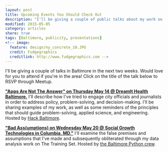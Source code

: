 ```yaml
---
layout: post
title: Upcoming Events You Should Check Out
description: "I'll be giving a couple of public talks about my work on this website."
modified: 2015-05-05
category: articles
share: true
tags: [Baltimore, publicity, presentations]
<!-- image:
  feature: design/ny_concrete_10.JPG
  credit: Fudgegraphics
  creditlink: http://www.fudgegraphics.com -->
---
```


I'll be giving a couple of talks in Baltimore in the next two weeks.  Would love for you to attend if you're in the area!  Click on the title of the talk below to RSVP through Meetup.

**<a href='http://www.meetup.com/Baltimore-Civic-Hacking-Meetup/events/222166589/'> "Apps Are Not The Answer" on Thursday May 14 @ DreamIt Health Baltimore.</a>**  I'll describe how I've tried to engage city officials and journalists in order to address policy, problem-solving, and decision-making. I'll be sharing examples of my work, as well as some reminders of the principles that should guide problem-solving, applied science, and engineering. Hosted by <a href='http://www.hackbaltimore.org'>Hack Baltimore</a>.

**<a href='http://www.meetup.com/baltimore-python/events/221252779/'>"Bad Ass(umptions) on Wednesday May 20 @ Social Growth Technologies in Columbia, MD."</a>**  I'll examine the false premises and assumptions that I've made and subsequently obliterated through my data analysis work on The Training Set.  Hosted by <a href='http://www.meetup.com/baltimore-python/'>the Baltimore Python crew</a>.

<script>
  (function(i,s,o,g,r,a,m){i['GoogleAnalyticsObject']=r;i[r]=i[r]||function(){
  (i[r].q=i[r].q||[]).push(arguments)},i[r].l=1*new Date();a=s.createElement(o),
  m=s.getElementsByTagName(o)[0];a.async=1;a.src=g;m.parentNode.insertBefore(a,m)
  })(window,document,'script','//www.google-analytics.com/analytics.js','ga');

  ga('create', 'UA-58835878-1', 'auto');
  ga('send', 'pageview');

</script>
